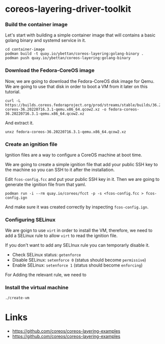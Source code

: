 # coreos-layering-driver-toolkit

### Build the container image

Let's start with building a simple container image that will contains a basic
golang binary and systemd service in it.

```
cd container-image
podman build -t quay.io/ybettan/coreos-layering:golang-binary .
podman push quay.io/ybettan/coreos-layering:golang-binary
```

### Download the Fedora-CoreOS image

Now, we are going to download the Fedora-CoreOS disk image for Qemu. We
are going to use that disk in order to boot a VM from it later on this
tutorial.

```
curl -L https://builds.coreos.fedoraproject.org/prod/streams/stable/builds/36.20220716.3.1/x86_64/fedora-coreos-36.20220716.3.1-qemu.x86_64.qcow2.xz -o fedora-coreos-36.20220716.3.1-qemu.x86_64.qcow2.xz
```

And extract it.

```
unxz fedora-coreos-36.20220716.3.1-qemu.x86_64.qcow2.xz
```

### Create an ignition file

Ignition files are a way to configure a CoreOS machine at boot time.

We are going to create a simple ignition file that add your public SSH key to
the machine so you can SSH to it after the installation.

Edit `fcos-config.fcc` and put your public SSH key in it. Then we are going to
generate the ignition file from that yaml.

```
podman run -i --rm quay.io/coreos/fcct -p -s <fcos-config.fcc > fcos-config.ign
```

And make sure it was created correctly by inspecting `fcos-config.ign`.

### Configuring SELinux

We are goign to use `virt` in order to install the VM, therefore, we need to
add a SELinux rule to allow `virt` to read the ignition file.

If you don't want to add any SELInux rule you can temporarly disable it.

* Check SELinux status: `getenforce`
* Disable SELinux: `setenforce 0` (status should become `permissive`)
* Enable SELinux: `setenforce 1` (status should become `enforcing`)

For Adding the relevant rule, we need to

### Install the virtual machine

```
./create-vm
```

# Links
* https://github.com/coreos/coreos-layering-examples
* https://github.com/coreos/coreos-layering-examples
